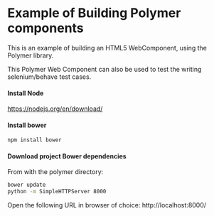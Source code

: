 # Example of Building Polymer components

This is an example of building an HTML5 WebComponent, using the Polymer library.

This Polymer Web Component can also be used to test the writing selenium/behave test cases.
#### Install Node

https://nodejs.org/en/download/

#### Install bower


```bash
npm install bower
```

#### Download project Bower dependencies

From with the polymer directory:

```bash
bower update
python -m SimpleHTTPServer 8000
```

Open the following URL in browser of choice:
http://localhost:8000/
